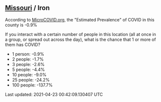 
## [Missouri](/united-states/missouri) / Iron

According to [MicroCOVID.org](http://microcovid.org),
the "Estimated Prevalence" of COVID in this county is -0.9%

If you interact with a certain number of people in this location
(all at once in a group, or spread out across the day), what is the chance that
1 or more of them has COVID?

- 1 person: -0.9%
- 2 people: -1.7%
- 3 people: -2.6%
- 5 people: -4.4%
- 10 people: -9.0%
- 25 people: -24.2%
- 100 people: -137.7%

Last updated: 2021-04-23 00:42:09.130407 UTC
